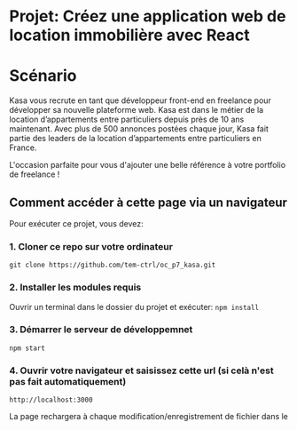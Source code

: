 # Projet: Créez une application web de location immobilière avec React

# Scénario

Kasa vous recrute en tant que développeur front-end en freelance pour développer sa nouvelle plateforme web. Kasa est dans le métier de la location d’appartements entre particuliers depuis près de 10 ans maintenant. Avec plus de 500 annonces postées chaque jour, Kasa fait partie des leaders de la location d’appartements entre particuliers en France.

L'occasion parfaite pour vous d'ajouter une belle référence à votre portfolio de freelance !

## Comment accéder à cette page via un navigateur

Pour exécuter ce projet, vous devez:

### 1. Cloner ce repo sur votre ordinateur

`git clone https://github.com/tem-ctrl/oc_p7_kasa.git`

### 2. Installer les modules requis

Ouvrir un terminal dans le dossier du projet et exécuter: `npm install`

### 3. Démarrer le serveur de développemnet

`npm start`

### 4. Ouvrir votre navigateur et saisissez cette url (si celà n'est pas fait automatiquement)

`http://localhost:3000`

La page rechargera à chaque modification/enregistrement de fichier dans le

<!--- ### `npm run build`

Builds the app for production to the `build` folder.\
It correctly bundles React in production mode and optimizes the build for the best performance.

The build is minified and the filenames include the hashes.\
Your app is ready to be deployed!
--->

